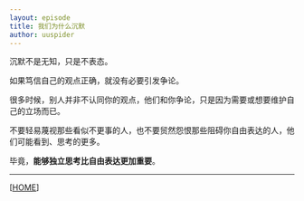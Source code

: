 ```yaml
---
layout: episode
title: 我们为什么沉默
author: uuspider
---
```

沉默不是无知，只是不表态。

如果笃信自己的观点正确，就没有必要引发争论。

很多时候，别人并非不认同你的观点，他们和你争论，只是因为需要或想要维护自己的立场而已。

不要轻易蔑视那些看似不更事的人，也不要贸然怨恨那些阻碍你自由表达的人，他们可能看到、思考的更多。

毕竟，**能够独立思考比自由表达更加重要**。

***

[[HOME][episode]]

[episode]:http://about.uuspider.com/2019/06/02/episodeindex.html
